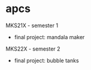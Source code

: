 # apcs 

MKS21X - semester 1 
- final project: mandala maker 

MKS22X - semester 2 
- final project: bubble tanks


